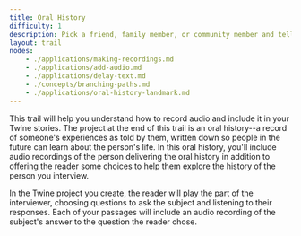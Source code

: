 ```yaml
---
title: Oral History
difficulty: 1
description: Pick a friend, family member, or community member and tell their story using audio recordings. Create a Twine story where the reader can explore the events and stories captured in your recordings.
layout: trail
nodes:
    - ./applications/making-recordings.md
    - ./applications/add-audio.md
    - ./applications/delay-text.md
    - ./concepts/branching-paths.md
    - ./applications/oral-history-landmark.md
---
```


This trail will help you understand how to record audio and include it in your Twine stories. The project at the end of this trail is an oral history--a record of someone's experiences as told by them, written down so people in the future can learn about the person's life. In this oral history, you'll include audio recordings of the person delivering the oral history in addition to offering the reader some choices to help them explore the history of the person you interview.

In the Twine project you create, the reader will play the part of the interviewer, choosing questions to ask the subject and listening to their responses. Each of your passages will include an audio recording of the subject's answer to the question the reader chose.